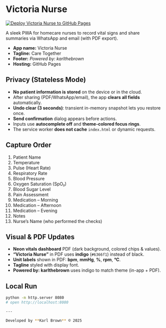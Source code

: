 # Victoria Nurse

[![Deploy Victoria Nurse to GitHub Pages](https://github.com/karlthebrown/victoria-nurse/actions/workflows/gh-pages.yml/badge.svg)](https://github.com/karlthebrown/victoria-nurse/actions/workflows/gh-pages.yml)

A sleek PWA for homecare nurses to record vital signs and share summaries via WhatsApp and email (with PDF export).

- **App name:** Victoria Nurse  
- **Tagline:** Care Together  
- **Footer:** _Powered by: karlthebrown_  
- **Hosting:** GitHub Pages

## Privacy (Stateless Mode)
- **No patient information is stored** on the device or in the cloud.
- After sharing (PDF/WhatsApp/email), the app **clears all fields** automatically.
- **Undo clear (3 seconds)**: transient in-memory snapshot lets you restore once.
- **Send confirmation** dialog appears before actions.
- Inputs use **autocomplete off** and **theme-colored focus rings**.
- The service worker **does not cache** `index.html` or dynamic requests.

## Capture Order
1. Patient Name  
2. Temperature  
3. Pulse (Heart Rate)  
4. Respiratory Rate  
5. Blood Pressure  
6. Oxygen Saturation (SpO₂)  
7. Blood Sugar Level  
8. Pain Assessment  
9. Medication – Morning  
10. Medication – Afternoon  
11. Medication – Evening  
12. Notes  
13. Nurse’s Name (who performed the checks)

## Visual & PDF Updates
- **Neon vitals dashboard** PDF (dark background, colored chips & values).
- **“Victoria Nurse”** in PDF uses **indigo** (`#6366f1`) instead of black.
- **Unit labels** shown in PDF: **bpm**, **mmHg**, **%**, **rpm**, **°C**.
- **Tagline** styled with display font.
- **Powered by: karlthebrown** uses indigo to match theme (in-app + PDF).

## Local Run
```bash
python -m http.server 8080
# open http://localhost:8080

---

Developed by **Karl Brown** © 2025
